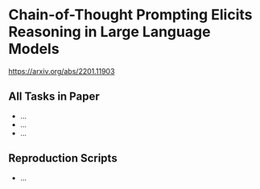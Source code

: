 # Chain-of-Thought Prompting Elicits Reasoning in Large Language Models
https://arxiv.org/abs/2201.11903

## All Tasks in Paper

* ...
* ...
* ...

## Reproduction Scripts

* ...